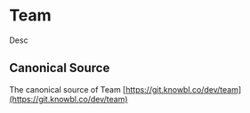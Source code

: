 # Team

Desc

## Canonical Source

The canonical source of Team [https://git.knowbl.co/dev/team](https://git.knowbl.co/dev/team)
